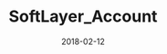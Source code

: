 ---
title: "SoftLayer_Account"
description: "Every SoftLayer customer has an account which is defined in the SoftLayer_Account service. SoftLayer accounts have users... "
date: "2018-02-12"
tags:
    - "datatype"
    - "sldn"
    - "Account"
classes:
    - "SoftLayer_Account"
type: reference
layout: datatype
---